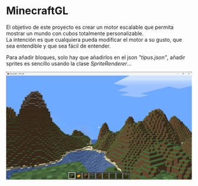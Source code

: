 # MinecraftGL
El objetivo de este proyecto es crear un motor escalable que permita mostrar un mundo con cubos totalmente personalizable.<br>
La intención es que cualquiera pueda modificar el motor a su gusto, que sea entendible y que sea fácil de entender.

Para añadir bloques, solo hay que añadirlos en el json <i>"tipus.json"</i>, añadir sprites es sencillo usando la clase <i>SpriteRenderer</i>...

![Paisatge](/screenshots/paisatge.png)
